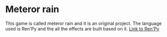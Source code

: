 # Meteror rain
This game is called meteror rain and it is an original project. The language used is Ren'Py and the all the effects are built based on it.
[Link to Ren'Py](https://www.renpy.org/)
